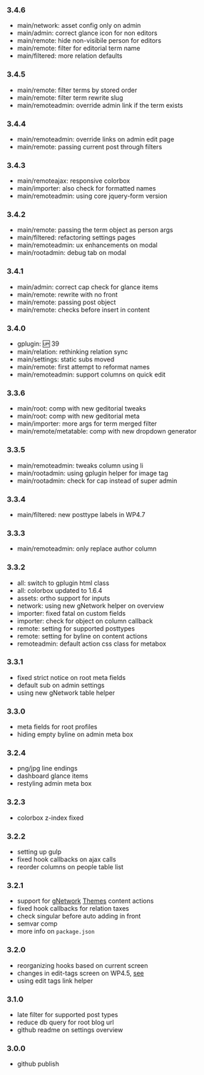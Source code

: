 ### 3.4.6
* main/network: asset config only on admin
* main/admin: correct glance icon for non editors
* main/remote: hide non-visibile person for editors
* main/remote: filter for editorial term name
* main/filtered: more relation defaults

### 3.4.5
* main/remote: filter terms by stored order
* main/remote: filter term rewrite slug
* main/remoteadmin: override admin link if the term exists

### 3.4.4
* main/remoteadmin: override links on admin edit page
* main/remote: passing current post through filters

### 3.4.3
* main/remoteajax: responsive colorbox
* main/importer: also check for formatted names
* main/remoteadmin: using core jquery-form version

### 3.4.2
* main/remote: passing the term object as person args
* main/filtered: refactoring settings pages
* main/remoteadmin: ux enhancements on modal
* main/rootadmin: debug tab on modal

### 3.4.1
* main/admin: correct cap check for glance items
* main/remote: rewrite with no front
* main/remote: passing post object
* main/remote: checks before insert in content

### 3.4.0
* gplugin: :up: 39
* main/relation: rethinking relation sync
* main/settings: static subs moved
* main/remote: first attempt to reformat names
* main/remoteadmin: support columns on quick edit

### 3.3.6
* main/root: comp with new geditorial tweaks
* main/root: comp with new geditorial meta
* main/importer: more args for term merged filter
* main/remote/metatable: comp with new dropdown generator

### 3.3.5
* main/remoteadmin: tweaks column using li
* main/rootadmin: using gplugin helper for image tag
* main/rootadmin: check for cap instead of super admin

### 3.3.4
* main/filtered: new posttype labels in WP4.7

### 3.3.3
* main/remoteadmin: only replace author column

### 3.3.2
* all: switch to gplugin html class
* all: colorbox updated to 1.6.4
* assets: ortho support for inputs
* network: using new gNetwork helper on overview
* importer: fixed fatal on custom fields
* importer: check for object on column callback
* remote: setting for supported posttypes
* remote: setting for byline on content actions
* remoteadmin: default action css class for metabox

### 3.3.1
* fixed strict notice on root meta fields
* default sub on admin settings
* using new gNetwork table helper

### 3.3.0
* meta fields for root profiles
* hiding empty byline on admin meta box

### 3.2.4
* png/jpg line endings
* dashboard glance items
* restyling admin meta box

### 3.2.3
* colorbox z-index fixed

### 3.2.2
* setting up gulp
* fixed hook callbacks on ajax calls
* reorder columns on people table list

### 3.2.1
* support for [gNetwork](http://geminorum.ir/wordpress/gnetwork) [Themes](https://github.com/geminorum/gnetwork/wiki/Modules-Themes) content actions
* fixed hook callbacks for relation taxes
* check singular before auto adding in front
* semvar comp
* more info on `package.json`

### 3.2.0
* reorganizing hooks based on current screen
* changes in edit-tags screen on WP4.5, [see](https://make.wordpress.org/core/2016/03/07/changes-to-the-term-edit-page-in-wordpress-4-5/)
* using edit tags link helper

### 3.1.0
* late filter for supported post types
* reduce db query for root blog url
* github readme on settings overview

### 3.0.0
* github publish
